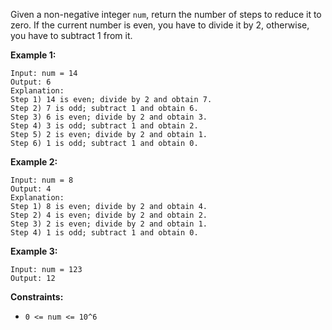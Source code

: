 Given a non-negative integer `num`, return the number of steps to reduce it to
zero. If the current number is even, you have to divide it by 2, otherwise,
you have to subtract 1 from it.



**Example 1:**

    
    
    Input: num = 14
    Output: 6
    Explanation:  
    Step 1) 14 is even; divide by 2 and obtain 7. 
    Step 2) 7 is odd; subtract 1 and obtain 6.
    Step 3) 6 is even; divide by 2 and obtain 3. 
    Step 4) 3 is odd; subtract 1 and obtain 2. 
    Step 5) 2 is even; divide by 2 and obtain 1. 
    Step 6) 1 is odd; subtract 1 and obtain 0.
    

**Example 2:**

    
    
    Input: num = 8
    Output: 4
    Explanation:  
    Step 1) 8 is even; divide by 2 and obtain 4. 
    Step 2) 4 is even; divide by 2 and obtain 2. 
    Step 3) 2 is even; divide by 2 and obtain 1. 
    Step 4) 1 is odd; subtract 1 and obtain 0.
    

**Example 3:**

    
    
    Input: num = 123
    Output: 12
    



**Constraints:**

  * `0 <= num <= 10^6`

